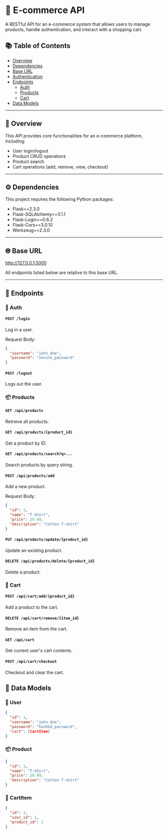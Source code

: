# 🛒 E-commerce API

A RESTful API for an e-commerce system that allows users to manage products, handle authentication, and interact with a shopping cart.

## 📚 Table of Contents

- [Overview](#-overview)
- [Dependencies](#-dependencies)
- [Base URL](#-base-url)
- [Authentication](#-authentication)
- [Endpoints](#-endpoints)
  - [Auth](#auth)
  - [Products](#products)
  - [Cart](#cart)
- [Data Models](#-data-models)

---

## 📖 Overview

This API provides core functionalities for an e-commerce platform, including:

- User login/logout
- Product CRUD operations
- Product search
- Cart operations (add, remove, view, checkout)

---

## ⚙️ Dependencies

This project requires the following Python packages:

- Flask==2.3.0
- Flask-SQLAlchemy==3.1.1
- Flask-Login==0.6.2
- Flask-Cors==3.0.10
- Werkzeug==2.3.0

---

## 🌐 Base URL

http://127.0.0.1:5000

All endpoints listed below are relative to this base URL.

---

## 🔧 Endpoints

### 🔑 Auth

#### `POST /login`
Log in a user.

Request Body:
```json
{
  "username": "john_doe",
  "password": "secure_password"
}
```

#### `POST /logout`
Logs out the user.

### 📦 Products

#### `GET /api/products`
Retrieve all products.

#### `GET /api/products/{product_id}`
Get a product by ID.

#### `GET /api/products/search?q=...`
Search products by query string.

#### `POST /api/products/add`
Add a new product.

Request Body:
```json
{
  "id": 1,
  "name": "T-Shirt",
  "price": 29.99,
  "description": "Cotton T-shirt"
}
```

#### `PUT /api/products/update/{product_id}`
Update an existing product.

#### `DELETE /api/products/delete/{product_id}`
Delete a product.

### 🛒 Cart

#### `POST /api/cart/add/{product_id}`
Add a product to the cart.

#### `DELETE /api/cart/remove/{item_id}`
Remove an item from the cart.

#### `GET /api/cart`
Get current user's cart contents.

#### `POST /api/cart/checkout`
Checkout and clear the cart.

## 🧾 Data Models

### 🧍 User
```json
{
  "id": 1,
  "username": "john_doe",
  "password": "hashed_password",
  "cart": [CartItem]
}
```

### 📦 Product
```json
{
  "id": 1,
  "name": "T-Shirt",
  "price": 29.99,
  "description": "Cotton T-shirt"
}
```

### 🛒 CartItem
```json
{
  "id": 1,
  "user_id": 1,
  "product_id": 1
}
```